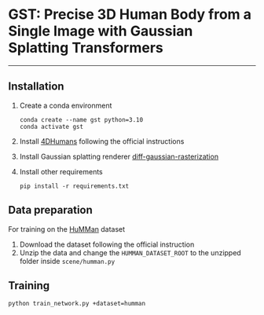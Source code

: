 # GST: Precise 3D Human Body from a Single Image with Gaussian Splatting Transformers

---------

## Installation
1. Create a conda environment 
    ```
    conda create --name gst python=3.10
    conda activate gst
    ```

2. Install [4DHumans](https://github.com/shubham-goel/4D-Humans) following the official instructions 

3. Install Gaussian splatting renderer [diff-gaussian-rasterization](https://github.com/ashawkey/diff-gaussian-rasterization)

4. Install other requirements
    ```
    pip install -r requirements.txt
    ```

## Data preparation
For training on the [HuMMan](https://caizhongang.com/projects/HuMMan/recon.html) dataset 
1. Download the dataset following the official instruction 
2. Unzip the data and change the `HUMMAN_DATASET_ROOT` to the unzipped folder inside `scene/humman.py`


## Training
```
python train_network.py +dataset=humman
```
